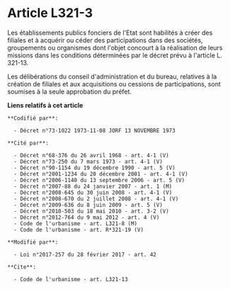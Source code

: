 # Article L321-3

Les établissements publics fonciers de l'Etat sont habilités à créer des filiales et à acquérir ou céder des participations
dans des sociétés, groupements ou organismes dont l'objet concourt à la réalisation de leurs missions dans les conditions
déterminées par le décret prévu à l'article L. 321-13.

Les délibérations du conseil d'administration et du bureau, relatives à la création de filiales et aux acquisitions ou
cessions de participations, sont soumises à la seule approbation du préfet.

**Liens relatifs à cet article**

	**Codifié par**:

	  - Décret n°73-1022 1973-11-08 JORF 13 NOVEMBRE 1973

	**Cité par**:

	  - Décret n°68-376 du 26 avril 1968 - art. 4-1 (V)
	  - Décret n°73-250 du 7 mars 1973 - art. 4-1 (V)
	  - Décret n°90-1154 du 19 décembre 1990 - art. 5 (V)
	  - Décret n°2001-1234 du 20 décembre 2001 - art. 4-1 (V)
	  - Décret n°2006-1140 du 13 septembre 2006 - art. 5 (V)
	  - Décret n°2007-88 du 24 janvier 2007 - art. 1 (M)
	  - Décret n°2008-645 du 30 juin 2008 - art. 4-1 (V)
	  - Décret n°2008-670 du 2 juillet 2008 - art. 4-1 (V)
	  - Décret n°2009-636 du 8 juin 2009 - art. 5 (V)
	  - Décret n°2010-503 du 18 mai 2010 - art. 3-2 (V)
	  - Décret n°2012-764 du 9 mai 2012 - art. 4 (V)
	  - Code de l'urbanisme - art. L321-8 (M)
	  - Code de l'urbanisme - art. R*321-19 (V)

	**Modifié par**:

	  - Loi n°2017-257 du 28 février 2017 - art. 42

	**Cite**:

	  - Code de l'urbanisme - art. L321-13
